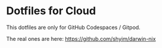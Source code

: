 # Dotfiles for Cloud

This dotfiles are only for GitHub Codespaces / Gitpod. 

The real ones are here: https://github.com/shyim/darwin-nix
